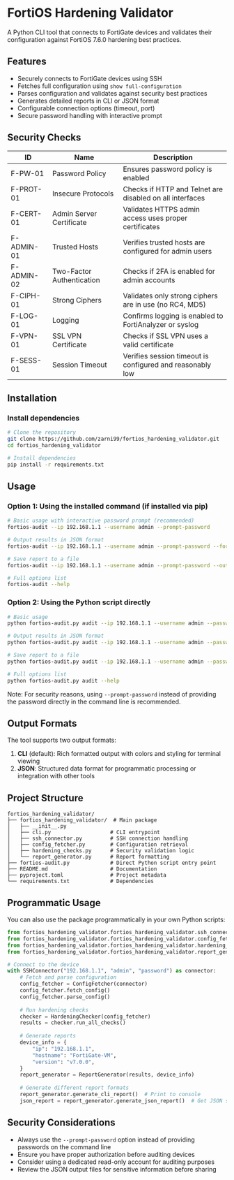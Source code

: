 # FortiOS Hardening Validator

A Python CLI tool that connects to FortiGate devices and validates their configuration against FortiOS 7.6.0 hardening best practices.

## Features

- Securely connects to FortiGate devices using SSH
- Fetches full configuration using `show full-configuration`
- Parses configuration and validates against security best practices
- Generates detailed reports in CLI or JSON format
- Configurable connection options (timeout, port)
- Secure password handling with interactive prompt

## Security Checks

| ID | Name | Description |
|---|---|---|
| F-PW-01 | Password Policy | Ensures password policy is enabled |
| F-PROT-01 | Insecure Protocols | Checks if HTTP and Telnet are disabled on all interfaces |
| F-CERT-01 | Admin Server Certificate | Validates HTTPS admin access uses proper certificates |
| F-ADMIN-01 | Trusted Hosts | Verifies trusted hosts are configured for admin users |
| F-ADMIN-02 | Two-Factor Authentication | Checks if 2FA is enabled for admin accounts |
| F-CIPH-01 | Strong Ciphers | Validates only strong ciphers are in use (no RC4, MD5) |
| F-LOG-01 | Logging | Confirms logging is enabled to FortiAnalyzer or syslog |
| F-VPN-01 | SSL VPN Certificate | Checks if SSL VPN uses a valid certificate |
| F-SESS-01 | Session Timeout | Verifies session timeout is configured and reasonably low |

## Installation

### Install dependencies

```bash
# Clone the repository
git clone https://github.com/zarni99/fortios_hardening_validator.git
cd fortios_hardening_validator

# Install dependencies
pip install -r requirements.txt
```

## Usage

### Option 1: Using the installed command (if installed via pip)

```bash
# Basic usage with interactive password prompt (recommended)
fortios-audit --ip 192.168.1.1 --username admin --prompt-password

# Output results in JSON format
fortios-audit --ip 192.168.1.1 --username admin --prompt-password --format json

# Save report to a file
fortios-audit --ip 192.168.1.1 --username admin --prompt-password --output-file report.json --format json

# Full options list
fortios-audit --help
```

### Option 2: Using the Python script directly

```bash
# Basic usage
python fortios-audit.py audit --ip 192.168.1.1 --username admin --password secret

# Output results in JSON format
python fortios-audit.py audit --ip 192.168.1.1 --username admin --password secret --format json

# Save report to a file
python fortios-audit.py audit --ip 192.168.1.1 --username admin --password secret --output-file report.json --format json

# Full options list
python fortios-audit.py audit --help
```

Note: For security reasons, using `--prompt-password` instead of providing the password directly in the command line is recommended.

## Output Formats

The tool supports two output formats:

1. **CLI** (default): Rich formatted output with colors and styling for terminal viewing
2. **JSON**: Structured data format for programmatic processing or integration with other tools

## Project Structure

```
fortios_hardening_validator/
├── fortios_hardening_validator/  # Main package
│   ├── __init__.py
│   ├── cli.py                   # CLI entrypoint
│   ├── ssh_connector.py         # SSH connection handling
│   ├── config_fetcher.py        # Configuration retrieval
│   ├── hardening_checks.py      # Security validation logic
│   └── report_generator.py      # Report formatting
├── fortios-audit.py             # Direct Python script entry point
├── README.md                    # Documentation
├── pyproject.toml               # Project metadata
└── requirements.txt             # Dependencies
```

## Programmatic Usage

You can also use the package programmatically in your own Python scripts:

```python
from fortios_hardening_validator.fortios_hardening_validator.ssh_connector import SSHConnector
from fortios_hardening_validator.fortios_hardening_validator.config_fetcher import ConfigFetcher
from fortios_hardening_validator.fortios_hardening_validator.hardening_checks import HardeningChecker
from fortios_hardening_validator.fortios_hardening_validator.report_generator import ReportGenerator

# Connect to the device
with SSHConnector("192.168.1.1", "admin", "password") as connector:
    # Fetch and parse configuration
    config_fetcher = ConfigFetcher(connector)
    config_fetcher.fetch_config()
    config_fetcher.parse_config()
    
    # Run hardening checks
    checker = HardeningChecker(config_fetcher)
    results = checker.run_all_checks()
    
    # Generate reports
    device_info = {
        "ip": "192.168.1.1",
        "hostname": "FortiGate-VM",
        "version": "v7.0.0",
    }
    report_generator = ReportGenerator(results, device_info)
    
    # Generate different report formats
    report_generator.generate_cli_report()  # Print to console
    json_report = report_generator.generate_json_report()  # Get JSON string
```

## Security Considerations

- Always use the `--prompt-password` option instead of providing passwords on the command line
- Ensure you have proper authorization before auditing devices
- Consider using a dedicated read-only account for auditing purposes
- Review the JSON output files for sensitive information before sharing 
